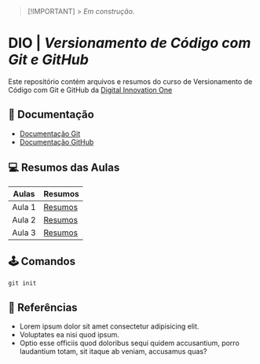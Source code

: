 > [!IMPORTANT] > _Em construção_.

# DIO | _Versionamento de Código com Git e GitHub_

Este repositório contém arquivos e resumos do curso de Versionamento de Código com Git e GitHub da [Digital Innovation One](https://web.dio.me/)

## 📖 Documentação

- [Documentação Git](https://git-scm.com/doc)
- [Documentação GitHub](https://docs.github.com/)

## 💻 Resumos das Aulas

| Aulas  | Resumos     |
| ------ | ----------- |
| Aula 1 | [Resumos]() |
| Aula 2 | [Resumos]() |
| Aula 3 | [Resumos]() |

## 🕹️ Comandos

```
git init

```

## 🔎 Referências

- Lorem ipsum dolor sit amet consectetur adipisicing elit.
- Voluptates ea nisi quod ipsum.
- Optio esse officiis quod doloribus sequi quidem accusantium, porro laudantium totam, sit itaque ab veniam, accusamus quas?
